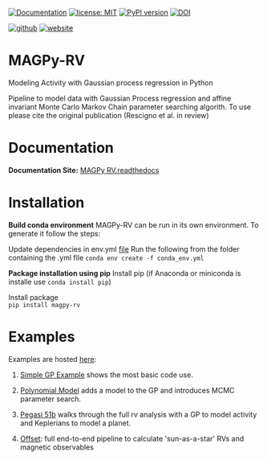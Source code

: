 [![Documentation](https://img.shields.io/badge/read%20the-docs-green.svg)](https://magpy-rv.readthedocs.io/en/latest/)
[![license: MIT](https://img.shields.io/badge/license-MIT-blue.svg)](https://github.com/j-faria/magpy_rv/LICENSE)
[![PyPI version](https://badge.fury.io/py/magpy-rv.svg)](https://badge.fury.io/py/magpy-rv)
[![DOI](https://zenodo.org/badge/DOI/number.svg)](https://doi.org/number)

[![github](https://img.shields.io/badge/GitHub-frescigno-181717.svg?style=flat&logo=github)](https://github.com/frescigno)
[![website](https://img.shields.io/badge/Website-Federica_Rescigno-5087B2.svg?style=flat&logo=telegram)](https://frescigno.github.io)

# MAGPy-RV

Modeling Activity with Gaussian process regression in Python

Pipeline to model data with Gaussian Process regression and affine invariant Monte Carlo Markov Chain parameter searching algorith.
To use please cite the original publication (Rescigno et al. in review)


# Documentation

**Documentation Site:**  [MAGPy RV.readthedocs](https://magpy-rv.readthedocs.io/en/latest/)

# Installation

**Build conda environment**
MAGPy-RV can be run in its own environment. To generate it follow the steps:

Update dependencies in env.yml [file](env.yml)
Run the following from the folder containing the .yml file
``conda env create -f conda_env.yml``


**Package installation using pip**
Install pip (if Anaconda or miniconda is installe use ``conda install pip``) 

Install package   
``pip install magpy-rv``

# Examples
Examples are hosted [here](https://github.com/frescigno/magpy_rv/tree/main/docs/tutorials):  

1. [Simple GP Example](https://github.com/frescigno/magpy_rv/blob/main/docs/tutorials/(1)_no_model_tutorial.ipynb) shows the most basic code use.
   
2. [Polynomial Model](https://github.com/frescigno/magpy_rv/blob/main/docs/tutorials/(2)_polynomial_tutorial.ipynb) adds a model to the GP and introduces MCMC parameter search.
  
3. [Pegasi 51b](https://github.com/frescigno/magpy_rv/blob/main/docs/tutorials/(3)_51_peg_tutorial.ipynb) walks through the full rv analysis with a GP to model activity and Keplerians to model a planet.
    
4. [Offset](https://github.com/frescigno/magpy_rv/blob/main/docs/tutorials/(4)_offset_tutorial.ipynb):
full end-to-end pipeline to calculate 'sun-as-a-star' RVs and magnetic observables 